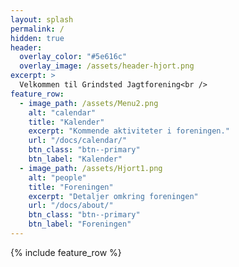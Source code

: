 ```yaml
---
layout: splash
permalink: /
hidden: true
header:
  overlay_color: "#5e616c"
  overlay_image: /assets/header-hjort.png
excerpt: >
  Velkommen til Grindsted Jagtforening<br />
feature_row:
  - image_path: /assets/Menu2.png
    alt: "calendar"
    title: "Kalender"
    excerpt: "Kommende aktiviteter i foreningen."
    url: "/docs/calendar/"
    btn_class: "btn--primary"
    btn_label: "Kalender"
  - image_path: /assets/Hjort1.png
    alt: "people"
    title: "Foreningen"
    excerpt: "Detaljer omkring foreningen"
    url: "/docs/about/"
    btn_class: "btn--primary"
    btn_label: "Foreningen"      
---
```


{% include feature_row %}

